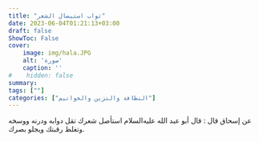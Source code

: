 ```yaml
---
title: "ثواب استيصال الشعر"
date: 2023-06-04T01:21:13+03:00
draft: false
ShowToc: False
cover:
    image: img/hala.JPG
    alt: 'صورة'
    caption: ''
#    hidden: false
summary: 
tags: [""]
categories: ["النظافة والتزين والخواتيم"]
---
```

عن إسحاق قال : قال أبو عبد الله عليه‌السلام استأصل شعرك تقل دوابه
ودرنه ووسخه وتغلظ رقبتك ويجلو بصرك.

